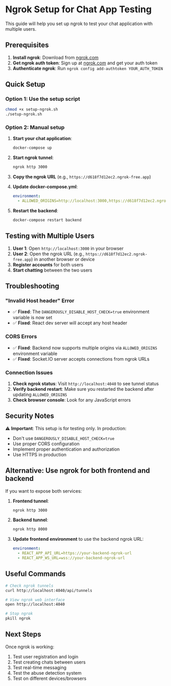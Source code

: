 # Ngrok Setup for Chat App Testing

This guide will help you set up ngrok to test your chat application with multiple users.

## Prerequisites

1. **Install ngrok**: Download from [ngrok.com](https://ngrok.com/download)
2. **Get ngrok auth token**: Sign up at [ngrok.com](https://ngrok.com) and get your auth token
3. **Authenticate ngrok**: Run `ngrok config add-authtoken YOUR_AUTH_TOKEN`

## Quick Setup

### Option 1: Use the setup script
```bash
chmod +x setup-ngrok.sh
./setup-ngrok.sh
```

### Option 2: Manual setup

1. **Start your chat application**:
   ```bash
   docker-compose up
   ```

2. **Start ngrok tunnel**:
   ```bash
   ngrok http 3000
   ```

3. **Copy the ngrok URL** (e.g., `https://d618f7d12ec2.ngrok-free.app`)

4. **Update docker-compose.yml**:
   ```yaml
   environment:
     - ALLOWED_ORIGINS=http://localhost:3000,https://d618f7d12ec2.ngrok-free.app
   ```

5. **Restart the backend**:
   ```bash
   docker-compose restart backend
   ```

## Testing with Multiple Users

1. **User 1**: Open `http://localhost:3000` in your browser
2. **User 2**: Open the ngrok URL (e.g., `https://d618f7d12ec2.ngrok-free.app`) in another browser or device
3. **Register accounts** for both users
4. **Start chatting** between the two users

## Troubleshooting

### "Invalid Host header" Error
- ✅ **Fixed**: The `DANGEROUSLY_DISABLE_HOST_CHECK=true` environment variable is now set
- ✅ **Fixed**: React dev server will accept any host header

### CORS Errors
- ✅ **Fixed**: Backend now supports multiple origins via `ALLOWED_ORIGINS` environment variable
- ✅ **Fixed**: Socket.IO server accepts connections from ngrok URLs

### Connection Issues
1. **Check ngrok status**: Visit `http://localhost:4040` to see tunnel status
2. **Verify backend restart**: Make sure you restarted the backend after updating `ALLOWED_ORIGINS`
3. **Check browser console**: Look for any JavaScript errors

## Security Notes

⚠️ **Important**: This setup is for testing only. In production:
- Don't use `DANGEROUSLY_DISABLE_HOST_CHECK=true`
- Use proper CORS configuration
- Implement proper authentication and authorization
- Use HTTPS in production

## Alternative: Use ngrok for both frontend and backend

If you want to expose both services:

1. **Frontend tunnel**:
   ```bash
   ngrok http 3000
   ```

2. **Backend tunnel**:
   ```bash
   ngrok http 8000
   ```

3. **Update frontend environment** to use the backend ngrok URL:
   ```yaml
   environment:
     - REACT_APP_API_URL=https://your-backend-ngrok-url
     - REACT_APP_WS_URL=wss://your-backend-ngrok-url
   ```

## Useful Commands

```bash
# Check ngrok tunnels
curl http://localhost:4040/api/tunnels

# View ngrok web interface
open http://localhost:4040

# Stop ngrok
pkill ngrok
```

## Next Steps

Once ngrok is working:
1. Test user registration and login
2. Test creating chats between users
3. Test real-time messaging
4. Test the abuse detection system
5. Test on different devices/browsers
